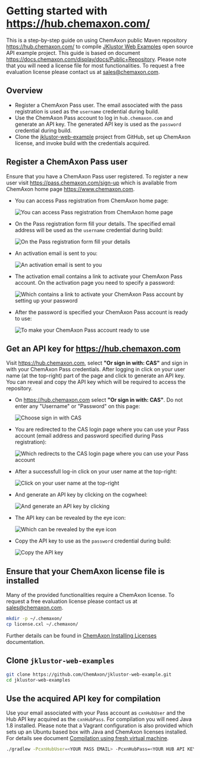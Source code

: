 Getting started with <https://hub.chemaxon.com/>
================================================

This is a step-by-step guide on using ChemAxon public Maven repository <https://hub.chemaxon.com/> to compile
[JKlustor Web Examples](https://github.com/ChemAxon/jklustor-web-example) open source API example project. This guide
is based on document <https://docs.chemaxon.com/display/docs/Public+Repository>.
Please note that you will need a license file for most functionalities. To request a free evaluation license please
contact us at [sales@chemaxon.com](mailto:sales@chemaxon.com).

Overview
--------

 - Register a ChemAxon Pass user. The email associated with the pass registration is used as the `username` credential
   during build.
 - Use the ChemAxon Pass account to log in `hub.chemaxon.com` and generate an API key. The generated API key is used as
   the `password` credential during build.
 - Clone the [jklustor-web-example](https://github.com/ChemAxon/jklustor-web-example) project from GitHub, set up
   ChemAxon license, and invoke build with the credentials acquired.

   
Register a ChemAxon Pass user
-----------------------------

Ensure that you have a ChemAxon Pass user registered. To register a new user visit <https://pass.chemaxon.com/sign-up> 
which is available from ChemAxon home page <https://www.chemaxon.com>.

 - You can access Pass registration from ChemAxon home page:
 
   ![You can access Pass registration from ChemAxon home page](img/hub-010-edit.png)
   
 - On the Pass registration form fill your details. The specified email address will be used as the `username` 
   credential during build:
 
   ![On the Pass registration form fill your details](img/hub-030-edit.png)
   
 - An activation email is sent to you:
 
   ![An activation email is sent to you](img/hub-040-edit.png)
   
 - The activation email contains a link to activate your ChemAxon Pass account. On the activation page you need to 
   specify a password:
   
   ![Which contains a link to activate your ChemAxon Pass account by setting up your password](img/hub-060-edit.png)
   
 - After the password is specified your ChemAxon Pass account is ready to use:
 
   ![To make your ChemAxon Pass account ready to use](img/hub-070-edit.png)


Get an API key for <https://hub.chemaxon.com>
---------------------------------------------

Visit <https://hub.chemaxon.com>, select **"Or sign in with: CAS"** and sign in with your ChemAxon Pass credentials. After
logging in click on your user name (at the top-right) part of the page and click to generate an API key. You can reveal
and copy the API key which will be required to access the repository.

 - On <https://hub.chemaxon.com> select **"Or sign in with: CAS"**. Do not enter any "Username" or "Password" on this
   page:
 
   ![Choose sign in with CAS](img/hub-110-edit.png)
   
 - You are redirected to the CAS login page where you can use your Pass account (email address and password specified
   during Pass registration):
 
   ![Which redirects to the CAS login page where you can use your Pass account](img/hub-140-edit.png)
   
 - After a successfull log-in click on your user name at the top-right:
 
   ![Click on your user name at the top-right](img/hub-150-edit.png)
   
 - And generate an API key by clicking on the cogwheel:
 
   ![And generate an API key by clicking](img/hub-160-edit.png)
  
 - The API key can be revealed by the eye icon:
 
   ![Which can be revealed by the eye icon](img/hub-170-edit.png)
  
 - Copy the API key to use as the `password` credential during build:
 
   ![Copy the API key](img/hub-180-edit.png)


Ensure that your ChemAxon license file is installed
---------------------------------------------------

Many of the provided functionalities require a ChemAxon license. To request a free evaluation license please contact us
at [sales@chemaxon.com](mailto:sales@chemaxon.com).

```` bash
mkdir -p ~/.chemaxon/
cp license.cxl ~/.chemaxon/
````

Further details can be found in 
[ChemAxon Installing Licenses](http://www.chemaxon.com/marvin/help/licensedoc/install.html) documentation.


Clone `jklustor-web-examples`
-----------------------------

```` bash
git clone https://github.com/ChemAxon/jklustor-web-example.git
cd jklustor-web-examples
````


Use the acquired API key for compilation
----------------------------------------

Use your email associated with your Pass account as `cxnHubUser` and the Hub API key acquired as the `cxnHubPass`. For
compilation you will need Java 1.8 installed. Please note that a Vagrant configuration is also provided which sets up
an Ubuntu based box with Java and ChemAxon licenses installed. For details see document 
[Compilation using fresh virtual machine](../vagrant/compile-using-fresh-vm.md).

```` bash
./gradlew -PcxnHubUser=<YOUR PASS EMAIL> -PcxnHubPass=<YOUR HUB API KEY> bootRun
````
